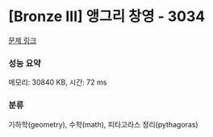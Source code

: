 # [Bronze III] 앵그리 창영 - 3034 

[문제 링크](https://www.acmicpc.net/problem/3034) 

### 성능 요약

메모리: 30840 KB, 시간: 72 ms

### 분류

기하학(geometry), 수학(math), 피타고라스 정리(pythagoras)

